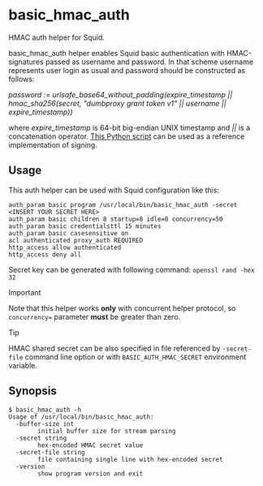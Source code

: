 # basic\_hmac\_auth

HMAC auth helper for Squid.

basic\_hmac\_auth helper enables Squid basic authentication with HMAC-signatures passed as username and password. In that scheme username represents user login as usual and password should be constructed as follows:

*password := urlsafe\_base64\_without\_padding(expire\_timestamp || hmac\_sha256(secret, "dumbproxy grant token v1" || username || expire\_timestamp))*

where *expire_timestamp* is 64-bit big-endian UNIX timestamp and *||* is a concatenation operator. [This Python script](https://gist.github.com/Snawoot/2b5acc232680d830f0f308f14e540f1d) can be used as a reference implementation of signing.

## Usage

This auth helper can be used with Squid configuration like this:

```
auth_param basic program /usr/local/bin/basic_hmac_auth -secret <INSERT YOUR SECRET HERE>
auth_param basic children 8 startup=8 idle=8 concurrency=50
auth_param basic credentialsttl 15 minutes
auth_param basic casesensitive on
acl authenticated proxy_auth REQUIRED
http_access allow authenticated
http_access deny all
```

Secret key can be generated with following command: `openssl rand -hex 32`

> [!IMPORTANT]  
> Note that this helper works **only** with concurrent helper protocol, so `concurrency=` parameter **must** be greater than zero.

> [!TIP]
> HMAC shared secret can be also specified in file referenced by `-secret-file` command line option or with `BASIC_AUTH_HMAC_SECRET` environment variable.

## Synopsis

```
$ basic_hmac_auth -h
Usage of /usr/local/bin/basic_hmac_auth:
  -buffer-size int
    	initial buffer size for stream parsing
  -secret string
    	hex-encoded HMAC secret value
  -secret-file string
    	file containing single line with hex-encoded secret
  -version
    	show program version and exit
```
